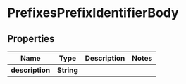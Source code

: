 # PrefixesPrefixIdentifierBody

## Properties
Name | Type | Description | Notes
------------ | ------------- | ------------- | -------------
**description** | **String** |  | 

